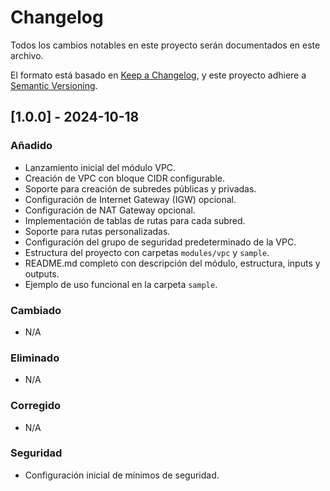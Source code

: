 # Changelog

Todos los cambios notables en este proyecto serán documentados en este archivo.

El formato está basado en [Keep a Changelog](https://keepachangelog.com/en/1.0.0/),
y este proyecto adhiere a [Semantic Versioning](https://semver.org/spec/v2.0.0.html).

## [1.0.0] - 2024-10-18

### Añadido
- Lanzamiento inicial del módulo VPC.
- Creación de VPC con bloque CIDR configurable.
- Soporte para creación de subredes públicas y privadas.
- Configuración de Internet Gateway (IGW) opcional.
- Configuración de NAT Gateway opcional.
- Implementación de tablas de rutas para cada subred.
- Soporte para rutas personalizadas.
- Configuración del grupo de seguridad predeterminado de la VPC.
- Estructura del proyecto con carpetas `modules/vpc` y `sample`.
- README.md completo con descripción del módulo, estructura, inputs y outputs.
- Ejemplo de uso funcional en la carpeta `sample`.

### Cambiado
- N/A

### Eliminado
- N/A

### Corregido
- N/A

### Seguridad
- Configuración inicial de mínimos de seguridad.